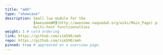 ```yaml
---
title: "amh"
type: "showcase"
description: Small lua module for the
             [AwesomeWM](http://awesome.naquadah.org/wiki/Main_Page) providing
             multi-host functionnalties
weight: 1 # card ordering
link: https://github.com/sim590/amh
repo: https://github.com/sim590/amh
pinned: true # appreared on a overview page.
---
```

